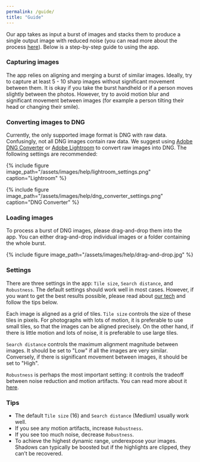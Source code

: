 ```yaml
---
permalink: /guide/
title: "Guide"
---
```


Our app takes as input a burst of images and stacks them to produce a single output image with reduced noise (you can read more about the process [here](/tech/)). Below is a step-by-step guide to using the app.

### Capturing images

The app relies on aligning and merging a burst of similar images. Ideally, try to capture at least 5 - 10 sharp images without significant movement between them. It is okay if you take the burst handheld or if a person moves slightly between the photos. However, try to avoid motion blur and significant movement between images (for example a person tilting their head or changing their smile).

### Converting images to DNG

Currently, the only supported image format is DNG with raw data. Confusingly, not all DNG images contain raw data. We suggest using [Adobe DNG Converter](https://helpx.adobe.com/camera-raw/using/adobe-dng-converter.html) or [Adobe Lightroom](https://www.adobe.com/products/photoshop-lightroom.html) to convert raw images into DNG. The following settings are recommended:

{% include figure image_path="/assets/images/help/lightroom_settings.png" caption="Lightroom" %}

{% include figure image_path="/assets/images/help/dng_converter_settings.png" caption="DNG Converter" %}

### Loading images

To process a burst of DNG images, please drag-and-drop them into the app. You can either drag-and-drop individual images or a folder containing the whole burst.

{% include figure image_path="/assets/images/help/drag-and-drop.jpg" %}

### Settings

There are three settings in the app: `Tile size`, `Search distance`, and `Robustness`. The default settings should work well in most cases. However, if you want to get the best results possible, please read about [our tech](/tech/) and follow the tips below.

Each image is aligned as a grid of tiles. `Tile size` controls the size of these tiles in pixels. For photographs with lots of motion, it is preferable to use small tiles, so that the images can be aligned precisely. On the other hand, if there is little motion and lots of noise, it is preferable to use large tiles.

`Search distance` controls the maximum alignment magnitude between images. It should be set to "Low" if all the images are very similar. Conversely, if there is significant movement between images, it should be set to "High".

`Robustness` is perhaps the most important setting: it controls the tradeoff between noise reduction and motion artifacts. You can read more about it [here](/tech/#merging).


### Tips
- The default `Tile size` (16) and `Search distance` (Medium) usually work well.
- If you see any motion artifacts, increase `Robustness`.
- If you see too much noise, decrease `Robustness`.
- To achieve the highest dynamic range, underexpose your images. Shadows can typically be boosted but if the highlights are clipped, they can’t be recovered.
